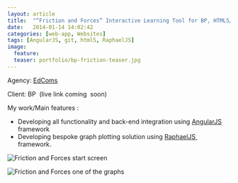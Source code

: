 ```yaml
---
layout: article
title:  "“Friction and Forces” Interactive Learning Tool for BP, HTML5/AngularJS"
date:   2014-01-14 14:02:42
categories: [web-app, Websites]
tags: [AngularJS, git, html5, RaphaelJS]
image:
  feature:
  teaser: portfolio/bp-friction-teaser.jpg
---
```


Agency: [EdComs](http://www.edcoms.com/)  

Client: BP  (live link coming  soon)

My work/Main features :

- Developing all functionality and back-end integration using [AngularJS](http://angularjs.org/) framework
- Developing bespoke graph plotting solution using [RaphaelJS  ](http://raphaeljs.com/)framework.

![Friction and Forces start screen]({{site.baseurl}}/images/portfolio/bp-friction-1.jpg "Friction and Forces start screen")

![Friction and Forces one of the graphs]({{site.baseurl}}/images/portfolio/bp-friction-2.jpg "Friction and Forces one of the graphs")
